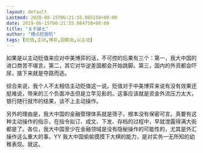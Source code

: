 ```yaml
---
layout: default
Lastmod: 2020-08-15T06:21:55.085158+00:00
date: 2019-06-15T06:21:55.084758+00:00
title: "关于破七"
author: "槽点挖掘机"
tags: [贬值,主动,博弈,国都会,以主动]
---
```


如果是以主动贬值来应对中美博弈的话，不可控的后果有三个：第一，我大中国的进口商苦不堪言。第二，其它对华逆差国都会开始跳脚。第三，国内的外资都会吓尿，接下来就是夺路而逃。

综合来说，我个人不太相信主动贬值这一说。贬值对于中美博弈来说有没有效果还挺难说，带来的三个负面冲击但是立竿见影的。这事应该就是资金外流压力太大，银行随行就市的结果，谈不上主动操作。

另外的理由是，我大中国的金融管理体系就是筛子，根本没有保密可言。真要有这种主动操作的指示，在指令拟订、成文、下发、存档的过程中，早就泄露得满大街都是了。各位，我大中国至少在金融领域是没有隐秘操作的可能性的，尤其是外汇操作这么重大的事。YY 我大中国偷偷摸摸下大棋的能力，是对实务一无所知的幼稚表现。就这。

